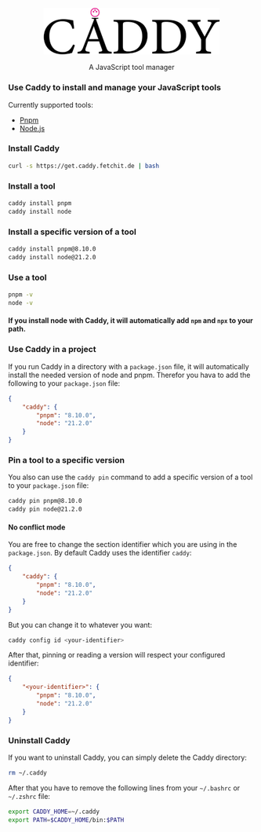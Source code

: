 <p align="center">
    <img alt="Caddy" src="./caddy.png?raw=true" width="360">
</p>

<p align="center">
    A JavaScript tool manager
</p>

### Use Caddy to install and manage your JavaScript tools

Currently supported tools:

- [Pnpm](https://pnpm.io/)
- [Node.js](https://nodejs.org/en/)

### Install Caddy

```bash
curl -s https://get.caddy.fetchit.de | bash
```

### Install a tool

```bash
caddy install pnpm
caddy install node
```

### Install a specific version of a tool

```bash
caddy install pnpm@8.10.0
caddy install node@21.2.0
```

### Use a tool

```bash
pnpm -v
node -v
```

#### **If you install node with Caddy, it will automatically add `npm` and `npx` to your path.**

### Use Caddy in a project

If you run Caddy in a directory with a `package.json` file,
it will automatically install the needed version of node and pnpm.
Therefor you hava to add the following to your `package.json` file:

```json
{
    "caddy": {
        "pnpm": "8.10.0",
        "node": "21.2.0"
    }
}
```

### Pin a tool to a specific version

You also can use the `caddy pin` command to add a specific version of a tool to your `package.json` file:

```bash
caddy pin pnpm@8.10.0
caddy pin node@21.2.0
```

#### No conflict mode

You are free to change the section identifier which you are using in the `package.json`. By default Caddy uses the identifier `caddy`:

```json
{
    "caddy": {
        "pnpm": "8.10.0",
        "node": "21.2.0"
    }
}
```
But you can change it to whatever you want:

```bash
caddy config id <your-identifier>
```

After that, pinning or reading a version will respect your configured identifier:

```json
{
    "<your-identifier>": {
        "pnpm": "8.10.0",
        "node": "21.2.0"
    }
}
```

### Uninstall Caddy

If you want to uninstall Caddy, you can simply delete the Caddy directory:

```bash
rm ~/.caddy
```

After that you have to remove the following lines from your `~/.bashrc` or `~/.zshrc` file:

```bash
export CADDY_HOME=~/.caddy
export PATH=$CADDY_HOME/bin:$PATH
```
